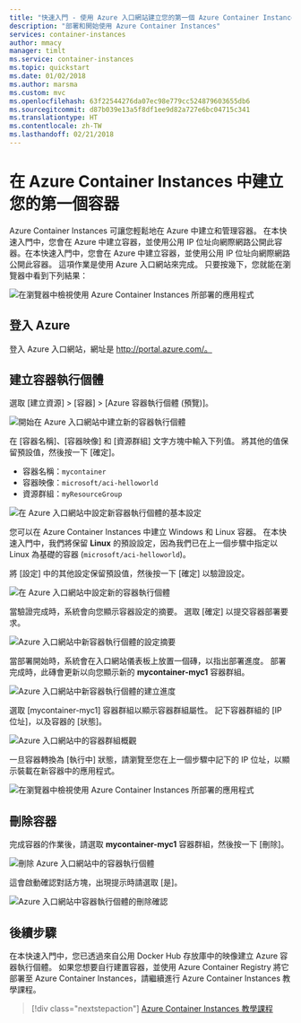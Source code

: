 ```yaml
---
title: "快速入門 - 使用 Azure 入口網站建立您的第一個 Azure Container Instances 容器"
description: "部署和開始使用 Azure Container Instances"
services: container-instances
author: mmacy
manager: timlt
ms.service: container-instances
ms.topic: quickstart
ms.date: 01/02/2018
ms.author: marsma
ms.custom: mvc
ms.openlocfilehash: 63f22544276da07ec98e779cc524879603655db6
ms.sourcegitcommit: d87b039e13a5f8df1ee9d82a727e6bc04715c341
ms.translationtype: HT
ms.contentlocale: zh-TW
ms.lasthandoff: 02/21/2018
---
```

# <a name="create-your-first-container-in-azure-container-instances"></a>在 Azure Container Instances 中建立您的第一個容器

Azure Container Instances 可讓您輕鬆地在 Azure 中建立和管理容器。 在本快速入門中，您會在 Azure 中建立容器，並使用公用 IP 位址向網際網路公開此容器。在本快速入門中，您會在 Azure 中建立容器，並使用公用 IP 位址向網際網路公開此容器。 這項作業是使用 Azure 入口網站來完成。 只要按幾下，您就能在瀏覽器中看到下列結果：

![在瀏覽器中檢視使用 Azure Container Instances 所部署的應用程式][aci-portal-07]

## <a name="log-in-to-azure"></a>登入 Azure

登入 Azure 入口網站，網址是 http://portal.azure.com/。

## <a name="create-a-container-instance"></a>建立容器執行個體

選取 [建立資源] > [容器] > [Azure 容器執行個體 (預覽)]。

![開始在 Azure 入口網站中建立新的容器執行個體][aci-portal-01]

在 [容器名稱]、[容器映像] 和 [資源群組] 文字方塊中輸入下列值。 將其他的值保留預設值，然後按一下 [確定]。

* 容器名稱：`mycontainer`
* 容器映像：`microsoft/aci-helloworld`
* 資源群組：`myResourceGroup`

![在 Azure 入口網站中設定新容器執行個體的基本設定][aci-portal-03]

您可以在 Azure Container Instances 中建立 Windows 和 Linux 容器。 在本快速入門中，我們將保留 **Linux** 的預設設定，因為我們已在上一個步驟中指定以 Linux 為基礎的容器 (`microsoft/aci-helloworld`)。

將 [設定] 中的其他設定保留預設值，然後按一下 [確定] 以驗證設定。

![在 Azure 入口網站中設定新的容器執行個體][aci-portal-04]

當驗證完成時，系統會向您顯示容器設定的摘要。 選取 [確定] 以提交容器部署要求。

![Azure 入口網站中新容器執行個體的設定摘要][aci-portal-05]

當部署開始時，系統會在入口網站儀表板上放置一個磚，以指出部署進度。 部署完成時，此磚會更新以向您顯示新的 **mycontainer-myc1** 容器群組。

![Azure 入口網站中新容器執行個體的建立進度][aci-portal-08]

選取 [mycontainer-myc1] 容器群組以顯示容器群組屬性。 記下容器群組的 [IP 位址]，以及容器的 [狀態]。

![Azure 入口網站中的容器群組概觀][aci-portal-06]

一旦容器轉換為 [執行中] 狀態，請瀏覽至您在上一個步驟中記下的 IP 位址，以顯示裝載在新容器中的應用程式。

![在瀏覽器中檢視使用 Azure Container Instances 所部署的應用程式][aci-portal-07]

## <a name="delete-the-container"></a>刪除容器
完成容器的作業後，請選取 **mycontainer-myc1** 容器群組，然後按一下 [刪除]。

![刪除 Azure 入口網站中的容器執行個體][aci-portal-09]

這會啟動確認對話方塊，出現提示時請選取 [是]。

![Azure 入口網站中容器執行個體的刪除確認][aci-portal-10]

<!-- IMAGES -->
[aci-portal-01]: ./media/container-instances-quickstart-portal/qs-portal-01.png
[aci-portal-02]: ./media/container-instances-quickstart-portal/qs-portal-02.png
[aci-portal-03]: ./media/container-instances-quickstart-portal/qs-portal-03.png
[aci-portal-04]: ./media/container-instances-quickstart-portal/qs-portal-04.png
[aci-portal-05]: ./media/container-instances-quickstart-portal/qs-portal-05.png
[aci-portal-06]: ./media/container-instances-quickstart-portal/qs-portal-06.png
[aci-portal-07]: ./media/container-instances-quickstart-portal/qs-portal-07.png
[aci-portal-08]: ./media/container-instances-quickstart-portal/qs-portal-08.png
[aci-portal-09]: ./media/container-instances-quickstart-portal/qs-portal-09.png
[aci-portal-10]: ./media/container-instances-quickstart-portal/qs-portal-10.png

## <a name="next-steps"></a>後續步驟

在本快速入門中，您已透過來自公用 Docker Hub 存放庫中的映像建立 Azure 容器執行個體。 如果您想要自行建置容器，並使用 Azure Container Registry 將它部署至 Azure Container Instances，請繼續進行 Azure Container Instances 教學課程。

> [!div class="nextstepaction"]
> [Azure Container Instances 教學課程](./container-instances-tutorial-prepare-app.md)
